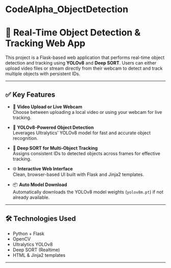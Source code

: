 # CodeAlpha_ObjectDetection

# 🎯 Real-Time Object Detection & Tracking Web App

This project is a Flask-based web application that performs real-time object detection and tracking using **YOLOv8** and **Deep SORT**. Users can either upload video files or stream directly from their webcam to detect and track multiple objects with persistent IDs.

---

## ✅ Key Features

- 🎥 **Video Upload or Live Webcam**  
  Choose between uploading a local video or using your webcam for live tracking.

- 🧠 **YOLOv8-Powered Object Detection**  
  Leverages Ultralytics’ YOLOv8 model for fast and accurate object recognition.

- 🔄 **Deep SORT for Multi-Object Tracking**  
  Assigns consistent IDs to detected objects across frames for effective tracking.

- 🌐 **Interactive Web Interface**  
  Clean, browser-based UI built with Flask and Jinja2 templates.

- 📦 **Auto Model Download**  
  Automatically downloads the YOLOv8 model weights (`yolov8m.pt`) if not already available.

---

## 🛠️ Technologies Used

- Python + Flask
- OpenCV
- Ultralytics YOLOv8
- Deep SORT (Realtime)
- HTML & Jinja2 templates

---



